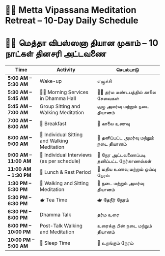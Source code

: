 # 🧘‍♂️ Metta Vipassana Meditation Retreat – 10-Day Daily Schedule
# 🧘‍♀️ மெத்தா விபஸ்ஸனா தியான முகாம் – 10 நாட்கள் தினசரி அட்டவணை

| Time                     | Activity                                    | செயல்பாடு                               |
|--------------------------|-----------------------------------------------|--------------------------------------------|
| **5:00 AM – 5:30 AM**    | Wake-up                                       | எழுச்சி                                     |
| **5:30 AM – 5:45 AM**    | :lotus_position_woman: Morning Services in Dhamma Hall               | :lotus_position_woman: தர்ம மண்டபத்தில் காலை சேவைகள்              |
| **5:45 AM – 7:00 AM**    | Group Sitting and Walking Meditation          | குழு அமர்வு மற்றும் நடை தியானம்             |
| **7:00 AM – 8:00 AM**    | :bread: Breakfast                                     | :bread: காலை உணவு                                  |
| **8:00 AM – 9:00 AM**    | :lotus_position: Individual Sitting and Walking Meditation     | :lotus_position: தனிப்பட்ட அமர்வு மற்றும் நடை தியானம்        |
| **9:00 AM – 11:00 AM**   | :busts_in_silhouette: Individual Interviews (as per schedule)       | :busts_in_silhouette: நேர அட்டவணைப்படி தனிப்பட்ட நேர்காணல்கள்    |
| **11:00 AM – 1:30 PM**   | :spaghetti: Lunch & Rest Period                           | :spaghetti: மதிய உணவு மற்றும் ஓய்வு நேரம்               |
| **1:30 PM – 5:30 PM**    | :lotus_position: Walking and Sitting Meditation                | :lotus_position: நடை மற்றும் அமர்வு தியானம்                  |
| **5:30 PM – 6:30 PM**    | :teapot: Tea Time                                      | :teapot: தேநீர் நேரம்                                |
| **6:30 PM – 8:00 PM**    | Dhamma Talk                                   | தர்ம உரை                                    |
| **8:00 PM – 10:00 PM**   | Post-Talk Walking and Meditation              | உரைக்கு பின் நடை மற்றும் தியானம்            |
| **10:00 PM – 5:00 AM**   | :sleeping_bed: Sleep Time                                    | :sleeping_bed: உறங்கும் நேரம்                              |
